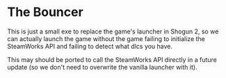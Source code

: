 # The Bouncer

This is just a small exe to replace the game's launcher in Shogun 2, so we can actually launch the game without the game failing to initialize the SteamWorks API and failing to detect what dlcs you have.

This may should be ported to call the SteamWorks API directly in a future update (so we don't need to overwrite the vanilla launcher with it).
